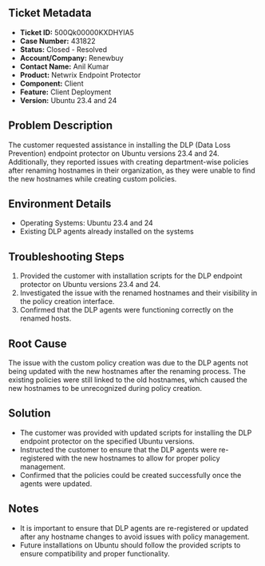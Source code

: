 ## Ticket Metadata
- **Ticket ID:** 500Qk00000KXDHYIA5
- **Case Number:** 431822
- **Status:** Closed - Resolved
- **Account/Company:** Renewbuy
- **Contact Name:** Anil Kumar
- **Product:** Netwrix Endpoint Protector
- **Component:** Client
- **Feature:** Client Deployment
- **Version:** Ubuntu 23.4 and 24

## Problem Description
The customer requested assistance in installing the DLP (Data Loss Prevention) endpoint protector on Ubuntu versions 23.4 and 24. Additionally, they reported issues with creating department-wise policies after renaming hostnames in their organization, as they were unable to find the new hostnames while creating custom policies.

## Environment Details
- Operating Systems: Ubuntu 23.4 and 24
- Existing DLP agents already installed on the systems

## Troubleshooting Steps
1. Provided the customer with installation scripts for the DLP endpoint protector on Ubuntu versions 23.4 and 24.
2. Investigated the issue with the renamed hostnames and their visibility in the policy creation interface.
3. Confirmed that the DLP agents were functioning correctly on the renamed hosts.

## Root Cause
The issue with the custom policy creation was due to the DLP agents not being updated with the new hostnames after the renaming process. The existing policies were still linked to the old hostnames, which caused the new hostnames to be unrecognized during policy creation.

## Solution
- The customer was provided with updated scripts for installing the DLP endpoint protector on the specified Ubuntu versions.
- Instructed the customer to ensure that the DLP agents were re-registered with the new hostnames to allow for proper policy management.
- Confirmed that the policies could be created successfully once the agents were updated.

## Notes
- It is important to ensure that DLP agents are re-registered or updated after any hostname changes to avoid issues with policy management.
- Future installations on Ubuntu should follow the provided scripts to ensure compatibility and proper functionality.